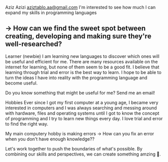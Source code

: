 Aziz Azizi
[aziztablo.aa@gmail.com](mailto:aziztablo.aa@gmail.com)
I'm interested to see how much I can expand my skills in programming languages 

→ How can we find the sweet spot between creating, developing and making sure they're well-researched?
----
Learner (newbie)
I am learning new languages to discover which ones will be useful and efficient for me. There are many resources available on the internet for learning, but none of them seem to be a good fit. I believe that learning through trial and error is the best way to learn.
I hope to be able to turn the ideas I have into reality with the programming language and become useful.

Do you know something that might be useful for me? Send me an email!


Hobbies
Ever since I got my first computer at a young age, I became very interested in computers and I was always searching and messing around with hardware, files and operating systems until I got to know the concept of programming and I try to learn new things every day.
I love trial and error to find the right way.

My main computery hobby is making errors → How can you fix an error when you don't have enough knowledge??

Let's work together to push the boundaries of what's possible. By combining our skills and perspectives, we can create something amzing 🤝.
